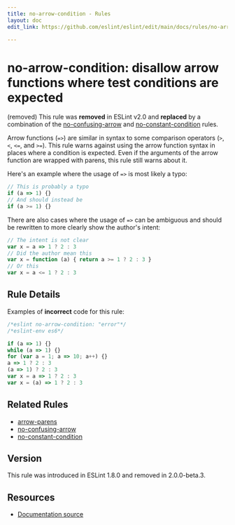 ```yaml
---
title: no-arrow-condition - Rules
layout: doc
edit_link: https://github.com/eslint/eslint/edit/main/docs/rules/no-arrow-condition.md

---
```

<!-- Note: No pull requests accepted for this file. See README.md in the root directory for details. -->

# no-arrow-condition: disallow arrow functions where test conditions are expected

(removed) This rule was **removed** in ESLint v2.0 and **replaced** by a combination of the [no-confusing-arrow](no-confusing-arrow) and [no-constant-condition](no-constant-condition) rules.

Arrow functions (`=>`) are similar in syntax to some comparison operators (`>`, `<`, `<=`, and `>=`). This rule warns against using the arrow function syntax in places where a condition is expected. Even if the arguments of the arrow function are wrapped with parens, this rule still warns about it.

Here's an example where the usage of `=>` is most likely a typo:

```js
// This is probably a typo
if (a => 1) {}
// And should instead be
if (a >= 1) {}
```

There are also cases where the usage of `=>` can be ambiguous and should be rewritten to more clearly show the author's intent:

```js
// The intent is not clear
var x = a => 1 ? 2 : 3
// Did the author mean this
var x = function (a) { return a >= 1 ? 2 : 3 }
// Or this
var x = a <= 1 ? 2 : 3
```

## Rule Details

Examples of **incorrect** code for this rule:

```js
/*eslint no-arrow-condition: "error"*/
/*eslint-env es6*/

if (a => 1) {}
while (a => 1) {}
for (var a = 1; a => 10; a++) {}
a => 1 ? 2 : 3
(a => 1) ? 2 : 3
var x = a => 1 ? 2 : 3
var x = (a) => 1 ? 2 : 3
```

## Related Rules

* [arrow-parens](arrow-parens)
* [no-confusing-arrow](no-confusing-arrow)
* [no-constant-condition](no-constant-condition)

## Version

This rule was introduced in ESLint 1.8.0 and removed in 2.0.0-beta.3.

## Resources

* [Documentation source](https://github.com/eslint/eslint/tree/HEAD/docs/rules/no-arrow-condition.md)
